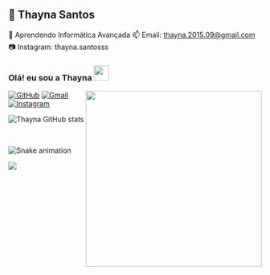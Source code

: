 ## 👤 Thayna Santos
🌱 Aprendendo Informática Avançada
📫 Email: thayna.2015.09@gmail.com
📷 Instagram: thayna.santosss
### Olá! eu sou a Thayna <img src="https://raw.githubusercontent.com/iampavangandhi/iampavangandhi/master/gifs/Hi.gif" width="30px">

<img align="right" height="350em" src="https://i.pinimg.com/originals/4f/d0/c0/4fd0c049c173c9beb5a0101a84deb6f9.gif">


[![GitHub](https://img.shields.io/badge/github-%23121011.svg?style=for-the-badge&logo=github&logoColor=white)](https://github.com/thaynasantosss)
[![Gmail](https://img.shields.io/badge/-Gmail-0078D4?style=flat-square&logo=microsoft-outlook&logoColor=redlink=mailto:thayna.2015.09@gmail.com)](thayna.2015.09@gmail.com)
[![Instagram](https://img.shields.io/badge/Instagram-E4405F?style=for-the-badge&logo=instagram&logoColor=white)](https://instagram.com/thayna.santosss_?igshid=YmMyMTA2M2Y=)

![Thayna GitHub stats]()


</div>

<br>

![Snake animation](https://github.com/thaynasantosss/thaynasantosss/blob/output/github-contribution-grid-snake.svg)

[![](./microsoft-certified-azure-fundamentals.png)](https://www.credly.com/badges/fc8ed04c-a843-4ccc-878e-5b0b8dc0b9f7/public_url)
<!-- - Microsoft Certified: [⭐ Azure Fundamentals](https://learn.microsoft.com/media/learn/certification/badges/microsoft-certified-fundamentals-badge.svg?branch=main)
<!---
thaynasantosss/thaynasantosss is a ✨ special ✨ repository because its `README.md` (this file) appears on your GitHub profile.
You can click the Preview link to take a look at your changes.
--->
